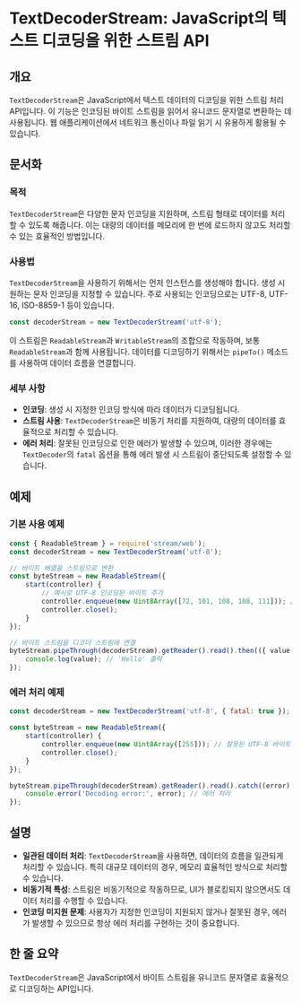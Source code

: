 <!--
Meta Description: # TextDecoderStream: JavaScript의 텍스트 디코딩을 위한 스트림 API ## 개요 `TextDecoderStream`은 JavaScript에서 텍스트 데이터의 디코딩을 위한 스트림 처리 API입니다. 이 기능은 인코딩된 바이트 스트림을 읽어서 유...
Meta Keywords: textdecoderstream, 있습니다, utf, 바이트, new
-->

# TextDecoderStream: JavaScript의 텍스트 디코딩을 위한 스트림 API

## 개요
`TextDecoderStream`은 JavaScript에서 텍스트 데이터의 디코딩을 위한 스트림 처리 API입니다. 이 기능은 인코딩된 바이트 스트림을 읽어서 유니코드 문자열로 변환하는 데 사용됩니다. 웹 애플리케이션에서 네트워크 통신이나 파일 읽기 시 유용하게 활용될 수 있습니다.

## 문서화

### 목적
`TextDecoderStream`은 다양한 문자 인코딩을 지원하며, 스트림 형태로 데이터를 처리할 수 있도록 해줍니다. 이는 대량의 데이터를 메모리에 한 번에 로드하지 않고도 처리할 수 있는 효율적인 방법입니다.

### 사용법
`TextDecoderStream`을 사용하기 위해서는 먼저 인스턴스를 생성해야 합니다. 생성 시 원하는 문자 인코딩을 지정할 수 있습니다. 주로 사용되는 인코딩으로는 UTF-8, UTF-16, ISO-8859-1 등이 있습니다.

```javascript
const decoderStream = new TextDecoderStream('utf-8');
```

이 스트림은 `ReadableStream`과 `WritableStream`의 조합으로 작동하며, 보통 `ReadableStream`과 함께 사용됩니다. 데이터를 디코딩하기 위해서는 `pipeTo()` 메소드를 사용하여 데이터 흐름을 연결합니다.

### 세부 사항
- **인코딩**: 생성 시 지정한 인코딩 방식에 따라 데이터가 디코딩됩니다.
- **스트림 사용**: `TextDecoderStream`은 비동기 처리를 지원하여, 대량의 데이터를 효율적으로 처리할 수 있습니다.
- **에러 처리**: 잘못된 인코딩으로 인한 에러가 발생할 수 있으며, 이러한 경우에는 `TextDecoder`의 `fatal` 옵션을 통해 에러 발생 시 스트림이 중단되도록 설정할 수 있습니다.

## 예제

### 기본 사용 예제
```javascript
const { ReadableStream } = require('stream/web');
const decoderStream = new TextDecoderStream('utf-8');

// 바이트 배열을 스트림으로 변환
const byteStream = new ReadableStream({
    start(controller) {
        // 예시로 UTF-8 인코딩된 바이트 추가
        controller.enqueue(new Uint8Array([72, 101, 108, 108, 111])); // 'Hello'의 UTF-8 바이트
        controller.close();
    }
});

// 바이트 스트림을 디코더 스트림에 연결
byteStream.pipeThrough(decoderStream).getReader().read().then(({ value }) => {
    console.log(value); // 'Hello' 출력
});
```

### 에러 처리 예제
```javascript
const decoderStream = new TextDecoderStream('utf-8', { fatal: true });

const byteStream = new ReadableStream({
    start(controller) {
        controller.enqueue(new Uint8Array([255])); // 잘못된 UTF-8 바이트
        controller.close();
    }
});

byteStream.pipeThrough(decoderStream).getReader().read().catch((error) => {
    console.error('Decoding error:', error); // 에러 처리
});
```

## 설명
- **일관된 데이터 처리**: `TextDecoderStream`을 사용하면, 데이터의 흐름을 일관되게 처리할 수 있습니다. 특히 대규모 데이터의 경우, 메모리 효율적인 방식으로 처리할 수 있습니다.
- **비동기적 특성**: 스트림은 비동기적으로 작동하므로, UI가 블로킹되지 않으면서도 데이터 처리를 수행할 수 있습니다.
- **인코딩 미지원 문제**: 사용자가 지정한 인코딩이 지원되지 않거나 잘못된 경우, 에러가 발생할 수 있으므로 항상 에러 처리를 구현하는 것이 중요합니다.

## 한 줄 요약
`TextDecoderStream`은 JavaScript에서 바이트 스트림을 유니코드 문자열로 효율적으로 디코딩하는 API입니다.